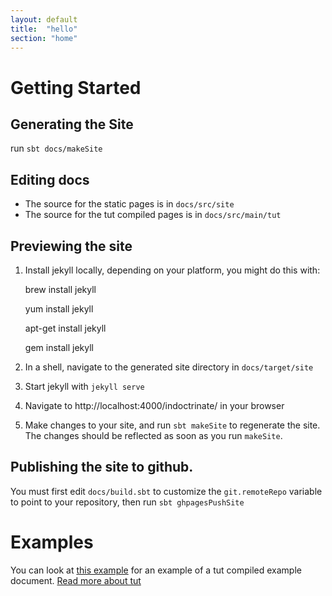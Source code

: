 ```yaml
---
layout: default
title:  "hello"
section: "home"
---
```

# Getting Started

## Generating the Site

run `sbt docs/makeSite`

## Editing docs

* The source for the static pages is in `docs/src/site`
* The source for the tut compiled pages is in `docs/src/main/tut`

## Previewing the site

1. Install jekyll locally, depending on your platform, you might do this with:

    brew install jekyll

    yum install jekyll

    apt-get install jekyll

    gem install jekyll

2. In a shell, navigate to the generated site directory in `docs/target/site`

3. Start jekyll with `jekyll serve`

4. Navigate to http://localhost:4000/indoctrinate/ in your browser

5. Make changes to your site, and run `sbt makeSite` to regenerate the site. The changes should be reflected as soon as you run `makeSite`.

## Publishing the site to github.

You must first edit `docs/build.sbt` to customize the `git.remoteRepo` variable to point to your repository, then run `sbt ghpagesPushSite`


# Examples

You can look at [this example](tut/example.html) for an example of a tut compiled example document. [Read more about tut](tut.html)

